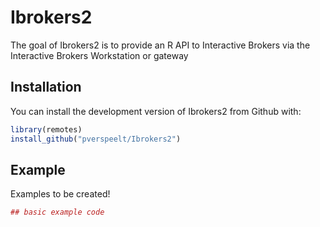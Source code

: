 
<!-- README.md is generated from README.Rmd. Please edit that file -->
Ibrokers2
=========

The goal of Ibrokers2 is to provide an R API to Interactive Brokers via the Interactive Brokers Workstation or gateway

Installation
------------

You can install the development version of Ibrokers2 from Github with:

``` r
library(remotes)
install_github("pverspeelt/Ibrokers2")
```

Example
-------

Examples to be created!

``` r
## basic example code
```
